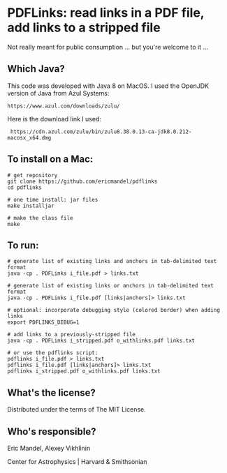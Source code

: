 PDFLinks: read links in a PDF file, add links to a stripped file
================================================================

Not really meant for public consumption ... but you're welcome to it ...

Which Java?
-----------

This code was developed with Java 8 on MacOS. I used the OpenJDK version
of Java from Azul Systems:

    https://www.azul.com/downloads/zulu/

Here is the download link I used:

     https://cdn.azul.com/zulu/bin/zulu8.38.0.13-ca-jdk8.0.212-macosx_x64.dmg

To install on a Mac:
--------------------

    # get repository
    git clone https://github.com/ericmandel/pdflinks
    cd pdflinks

    # one time install: jar files
    make installjar

    # make the class file
    make

To run:
-------

    # generate list of existing links and anchors in tab-delimited text format
    java -cp . PDFLinks i_file.pdf > links.txt

    # generate list of existing links or anchors in tab-delimited text format
    java -cp . PDFLinks i_file.pdf [links|anchors]> links.txt

    # optional: incorporate debugging style (colored border) when adding links
    export PDFLINKS_DEBUG=1

    # add links to a previously-stripped file
    java -cp . PDFLinks i_stripped.pdf o_withlinks.pdf links.txt

    # or use the pdflinks script:
    pdflinks i_file.pdf > links.txt
    pdflinks i_file.pdf [links|anchors]> links.txt
    pdflinks i_stripped.pdf o_withlinks.pdf links.txt


What's the license?
-------------------

Distributed under the terms of The MIT License.

Who's responsible?
------------------

Eric Mandel, Alexey Vikhlinin

Center for Astrophysics | Harvard & Smithsonian
